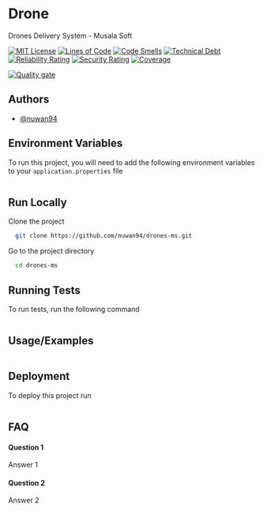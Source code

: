 
# Drone

Drones Delivery System - Musala Soft 

[![MIT License](https://img.shields.io/badge/License-MIT-green.svg)](https://choosealicense.com/licenses/mit/)
[![Lines of Code](https://sonarcloud.io/api/project_badges/measure?project=nuwan94_drones-ms&metric=ncloc)](https://sonarcloud.io/summary/new_code?id=nuwan94_drones-ms)
[![Code Smells](https://sonarcloud.io/api/project_badges/measure?project=nuwan94_drones-ms&metric=code_smells)](https://sonarcloud.io/summary/new_code?id=nuwan94_drones-ms)
[![Technical Debt](https://sonarcloud.io/api/project_badges/measure?project=nuwan94_drones-ms&metric=sqale_index)](https://sonarcloud.io/summary/new_code?id=nuwan94_drones-ms)
[![Reliability Rating](https://sonarcloud.io/api/project_badges/measure?project=nuwan94_drones-ms&metric=reliability_rating)](https://sonarcloud.io/summary/new_code?id=nuwan94_drones-ms)
[![Security Rating](https://sonarcloud.io/api/project_badges/measure?project=nuwan94_drones-ms&metric=security_rating)](https://sonarcloud.io/summary/new_code?id=nuwan94_drones-ms)
[![Coverage](https://sonarcloud.io/api/project_badges/measure?project=nuwan94_drones-ms&metric=coverage)](https://sonarcloud.io/summary/new_code?id=nuwan94_drones-ms)

[![Quality gate](https://sonarcloud.io/api/project_badges/quality_gate?project=nuwan94_drones-ms)](https://sonarcloud.io/summary/new_code?id=nuwan94_drones-ms)

## Authors

- [@nuwan94](https://www.github.com/nuwan94)


## Environment Variables

To run this project, you will need to add the following environment variables to your `application.properties` file

```
```


## Run Locally

Clone the project

```bash
  git clone https://github.com/nuwan94/drones-ms.git
```

Go to the project directory

```bash
  cd drones-ms
```


## Running Tests

To run tests, run the following command

```bash
```


## Usage/Examples

```javascript

```


## Deployment

To deploy this project run

```bash
```


## FAQ

#### Question 1

Answer 1

#### Question 2

Answer 2


